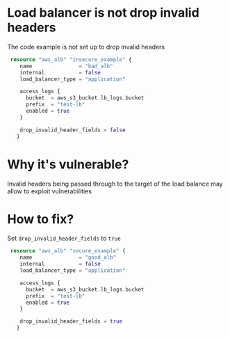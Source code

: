 # Load balancer is not drop invalid headers

The code example is not set up to drop invalid headers

```terraform
 resource "aws_alb" "insecure_example" {
    name               = "bad_alb"
    internal           = false
    load_balancer_type = "application"

    access_logs {
      bucket  = aws_s3_bucket.lb_logs.bucket
      prefix  = "test-lb"
      enabled = true
    }

    drop_invalid_header_fields = false
   }

```

# Why it's vulnerable?
Invalid headers being passed through to the target of the load balance may allow to exploit vulnerabilities

# How to fix?

Set ```drop_invalid_header_fields``` to ```true```

```terraform
 resource "aws_alb" "secure_example" {
    name               = "good_alb"
    internal           = false
    load_balancer_type = "application"

    access_logs {
      bucket  = aws_s3_bucket.lb_logs.bucket
      prefix  = "test-lb"
      enabled = true
    }

    drop_invalid_header_fields = true
   }
```
